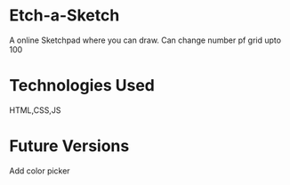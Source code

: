 # Etch-a-Sketch
A online Sketchpad where you can draw. Can change number pf grid upto 100

# Technologies Used
HTML,CSS,JS

# Future Versions
Add color picker